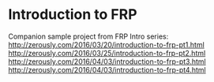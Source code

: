 # Introduction to FRP

Companion sample project from FRP Intro series:  
http://zerously.com/2016/03/20/introduction-to-frp-pt1.html  
http://zerously.com/2016/03/25/introduction-to-frp-pt2.html  
http://zerously.com/2016/04/03/introduction-to-frp-pt3.html  
http://zerously.com/2016/04/03/introduction-to-frp-pt4.html
